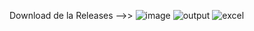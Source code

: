 Download de la Releases -->>
![image](https://github.com/user-attachments/assets/c1a65e95-35dc-4a3c-9ac4-9893d6739b16)
![output](https://github.com/BeyondOwn/Stats-Tracker/assets/47278131/5ecc01de-be49-49aa-b519-0fa577f86403)
![excel](https://github.com/BeyondOwn/Stats-Tracker/assets/47278131/4ee29249-eca0-468b-8377-7dfbf309d5de)
